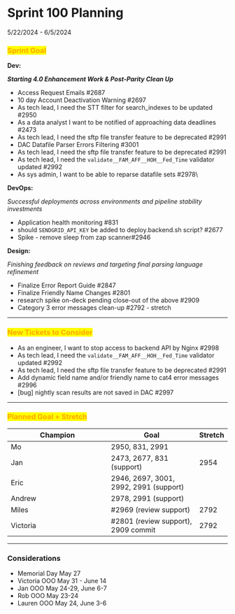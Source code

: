 # Sprint 100 Planning

5/22/2024 - 6/5/2024

### <mark style="color:orange;">Sprint Goal</mark>

**Dev:**

_**Starting 4.0 Enhancement Work & Post-Parity Clean Up**_&#x20;

* Access Request Emails #2687
* 10 day Account Deactivation Warning #2697
* As tech lead, I need the STT filter for search\_indexes to be updated #2950
* As a data analyst I want to be notified of approaching data deadlines #2473
* As tech lead, I need the sftp file transfer feature to be deprecated #2991
* DAC Datafile Parser Errors Filtering #3001
* As tech lead, I need the sftp file transfer feature to be deprecated #2991
* As tech lead, I need the `validate__FAM_AFF__HOH__Fed_Time` validator updated #2992
* As sys admin, I want to be able to reparse datafile sets #2978\


**DevOps:**

_Successful deployments across environments and pipeline stability investments_

* Application health monitoring #831
* should `SENDGRID_API_KEY` be added to deploy.backend.sh script? #2677
* Spike - remove sleep from zap scanner#2946

**Design:**

_Finishing feedback on reviews and targeting final parsing language refinement_

* Finalize Error Report Guide #2847
* Finalize  Friendly Name Changes #2801
* &#x20;research spike on-deck pending close-out of the above #2909
* Category 3 error messages clean-up #2792 - stretch&#x20;

***

### <mark style="color:orange;">New Tickets to Consider</mark>

* As an engineer, I want to stop access to backend API by Nginx #2998
* As tech lead, I need the `validate__FAM_AFF__HOH__Fed_Time` validator updated #2992
* As tech lead, I need the sftp file transfer feature to be deprecated #2991
* Add dynamic field name and/or friendly name to cat4 error messages #2996
* \[bug] nightly scan results are not saved in DAC #2997

***

### <mark style="color:orange;">Planned Goal + Stretch</mark>

<table><thead><tr><th width="256">Champion</th><th width="223">Goal</th><th>Stretch</th></tr></thead><tbody><tr><td>Mo</td><td>2950, 831, 2991</td><td></td></tr><tr><td>Jan</td><td>2473, 2677, 831 (support)</td><td>2954</td></tr><tr><td>Eric</td><td>2946, 2697, 3001, 2992, 2991 (support)</td><td></td></tr><tr><td>Andrew</td><td>2978, 2991 (support)</td><td></td></tr><tr><td>Miles</td><td>#2969 (review support)</td><td>2792</td></tr><tr><td>Victoria</td><td>#2801 (review support), 2909 commit</td><td>2792</td></tr></tbody></table>

***

### Considerations

* Memorial Day May 27
* Victoria OOO May 31 - June 14
* Jan OOO May 24-29, June 6-7
* Rob OOO May 23-24
* Lauren OOO May 24, June 3-6
